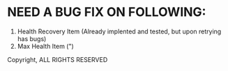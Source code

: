 <h1> NEED A BUG FIX ON FOLLOWING: </h1>

1. Health Recovery Item (Already implented and tested, but upon retrying has bugs)
2. Max Health Item (")

Copyright, ALL RIGHTS RESERVED
